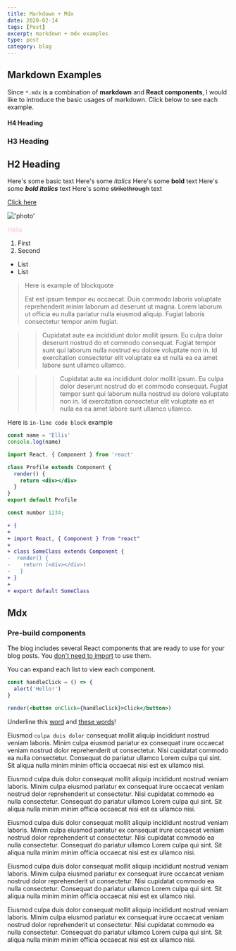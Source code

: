 ```yaml
---
title: Markdown + Mdx
date: 2020-02-14
tags: [Post]
excerpt: markdown + mdx examples
type: post
category: blog
---
```


## Markdown Examples

Since `*.mdx` is a combination of **markdown** and **React components**, I would like to introduce the basic usages of markdown. Click below to see each example.

<!-- Headings -->
<Collapsable title='Headings' titleSize='1rem'>

#### H4 Heading

### H3 Heading

## H2 Heading

</Collapsable>

<!-- Texts -->
<Collapsable title='Texts' titleSize='1rem'>

Here's some basic text
Here's some _italics_
Here's some **bold** text
Here's some **_bold italics_** text
Here's some ~~strikethrough~~ text

</Collapsable>

<!-- Links -->
<Collapsable title='Links' titleSize='1rem'>

[Click here](https://google.com)

</Collapsable>

<!-- Image -->
<Collapsable title='Image' titleSize='1rem'>

!['photo'](photo.jpeg)

</Collapsable>

<!-- HTML -->
<Collapsable title='HTML' titleSize='1rem'>

<div style='color: pink'>
  <span>Hello</span>
</div>

</Collapsable>

<!-- Lists - Numered -->
<Collapsable title='Lists - Numbered' titleSize='1rem'>

1. First
2. Second

</Collapsable>

<!-- Lists - Unordered -->
<Collapsable title='Lists - Unordered' titleSize='1rem'>

- List
- List

</Collapsable>

<!-- Blockquote -->
<Collapsable title='Blockquote' titleSize='1rem'>

> Here is example of blockquote
>
> Est est ipsum tempor eu occaecat. Duis commodo laboris voluptate reprehenderit minim laborum ad deserunt ut magna. Lorem laborum ut officia eu nulla pariatur nulla eiusmod aliquip. Fugiat laboris consectetur tempor anim fugiat.

</Collapsable>

<!-- Nested Blockquote -->
<Collapsable title='Nested Blockquote' titleSize='1rem'>

> > Cupidatat aute ea incididunt dolor mollit ipsum. Eu culpa dolor deserunt nostrud do et commodo consequat. Fugiat tempor sunt qui laborum nulla nostrud eu dolore voluptate non in. Id exercitation consectetur elit voluptate ea et nulla ea ea amet labore sunt ullamco ullamco.

> > > Cupidatat aute ea incididunt dolor mollit ipsum. Eu culpa dolor deserunt nostrud do et commodo consequat. Fugiat tempor sunt qui laborum nulla nostrud eu dolore voluptate non in. Id exercitation consectetur elit voluptate ea et nulla ea ea amet labore sunt ullamco ullamco.

</Collapsable>

<!-- Inline Code -->
<Collapsable title='Inline Code' titleSize='1rem'>

Here is `in-line code block` example

</Collapsable>

<!-- Code block -->
<Collapsable title='Code block' titleSize='1rem'>

```js
const name = 'Ellis'
console.log(name)
```

</Collapsable>

<!-- Code block highlights -->
<Collapsable title='Code block highlights' titleSize='1rem'>

```jsx {3-6}
import React, { Component } from 'react'

class Profile extends Component {
  render() {
    return <div></div>
  }
}
export default Profile
```

</Collapsable>

<!-- Code block title -->
<Collapsable title='Code block title' titleSize='1rem'>

```js:title=example.js
const number 1234;
```

</Collapsable>

<!-- Diff -->
<Collapsable title='Diff' titleSize='1rem'>

```diff
+ {
+
+ import React, { Component } from "react"
+
+ class SomeClass extends Component {
-  render() {
-    return (<div></div>)
-   }
+ }
+
+ export default SomeClass
```

</Collapsable>

## Mdx

### Pre-build components

The blog includes several React components that are ready to use for your blog posts. You <U>don't need to import</U> to use them.

You can expand each list to view each component.

<!-- React Live -->
<Collapsable title='React Live' titleSize='1rem'>

```jsx react-live
const handleClick = () => {
  alert('Hello!')
}

render(<button onClick={handleClick}>Click</button>)
```

</Collapsable>

<!-- Underline -->
<Collapsable title='Underline' titleSize='1rem'>

Underline this <U>word</U> and <U>these words</U>!

</Collapsable>

<!-- Text Blocks -->
<Collapsable title='Text Blocks' titleSize='1rem'>

<Primary>

Eiusmod `culpa duis dolor` consequat mollit aliquip incididunt nostrud veniam laboris. Minim culpa eiusmod pariatur ex consequat irure occaecat veniam nostrud dolor reprehenderit ut consectetur. Nisi cupidatat commodo ea nulla consectetur. Consequat do pariatur ullamco Lorem culpa qui sint. Sit aliqua nulla minim minim officia occaecat nisi est ex ullamco nisi.
</Primary>

<Success>

Eiusmod culpa duis dolor consequat mollit aliquip incididunt nostrud veniam laboris. Minim culpa eiusmod pariatur ex consequat irure occaecat veniam nostrud dolor reprehenderit ut consectetur. Nisi cupidatat commodo ea nulla consectetur. Consequat do pariatur ullamco Lorem culpa qui sint. Sit aliqua nulla minim minim officia occaecat nisi est ex ullamco nisi.
</Success>

<Info>

Eiusmod culpa duis dolor consequat mollit aliquip incididunt nostrud veniam laboris. Minim culpa eiusmod pariatur ex consequat irure occaecat veniam nostrud dolor reprehenderit ut consectetur. Nisi cupidatat commodo ea nulla consectetur. Consequat do pariatur ullamco Lorem culpa qui sint. Sit aliqua nulla minim minim officia occaecat nisi est ex ullamco nisi.
</Info>

<Warning>

Eiusmod culpa duis dolor consequat mollit aliquip incididunt nostrud veniam laboris. Minim culpa eiusmod pariatur ex consequat irure occaecat veniam nostrud dolor reprehenderit ut consectetur. Nisi cupidatat commodo ea nulla consectetur. Consequat do pariatur ullamco Lorem culpa qui sint. Sit aliqua nulla minim minim officia occaecat nisi est ex ullamco nisi.
</Warning>

<Danger>

Eiusmod culpa duis dolor consequat mollit aliquip incididunt nostrud veniam laboris. Minim culpa eiusmod pariatur ex consequat irure occaecat veniam nostrud dolor reprehenderit ut consectetur. Nisi cupidatat commodo ea nulla consectetur. Consequat do pariatur ullamco Lorem culpa qui sint. Sit aliqua nulla minim minim officia occaecat nisi est ex ullamco nisi.
</Danger>

</Collapsable>
